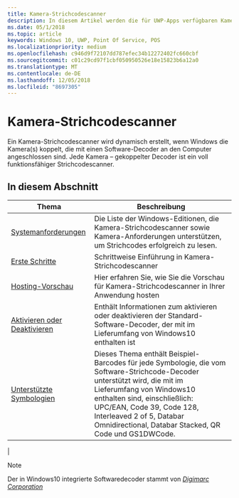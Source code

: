 ```yaml
---
title: Kamera-Strichcodescanner
description: In diesem Artikel werden die für UWP-Apps verfügbaren Kamera-Strichcodescanner aufgeführt, sowie die Links zu den Anleitungen für ihre Verwendung.
ms.date: 05/1/2018
ms.topic: article
keywords: Windows 10, UWP, Point Of Service, POS
ms.localizationpriority: medium
ms.openlocfilehash: c946d9f72107dd787efec34b12272402fc660cbf
ms.sourcegitcommit: c01c29cd97f1cbf050950526e18e15823b6a12a0
ms.translationtype: MT
ms.contentlocale: de-DE
ms.lasthandoff: 12/05/2018
ms.locfileid: "8697305"
---
```

# <a name="camera-barcode-scanner"></a>Kamera-Strichcodescanner
Ein Kamera-Strichcodescanner wird dynamisch erstellt, wenn Windows die Kamera(s) koppelt, die mit einen Software-Decoder an den Computer angeschlossen sind.  Jede Kamera – gekoppelter Decoder ist ein voll funktionsfähiger Strichcodescanner.   

## <a name="in-this-section"></a>In diesem Abschnitt
|Thema |Beschreibung |
|------|------------|
| [Systemanforderungen](pos-camerabarcode-system-requirements.md)  | Die Liste der Windows-Editionen, die Kamera-Strichcodescanner sowie Kamera-Anforderungen unterstützen, um Strichcodes erfolgreich zu lesen. |
| [Erste Schritte](pos-camerabarcode-get-started.md)              | Schrittweise Einführung in Kamera-Strichcodescanner |
| [Hosting-Vorschau](pos-camerabarcode-hosting-preview.md)          | Hier erfahren Sie, wie Sie die Vorschau für Kamera-Strichcodescanner in Ihrer Anwendung hosten |
| [Aktivieren oder Deaktivieren](pos-camerabarcode-enable-disable.md)         | Enthält Informationen zum aktivieren oder deaktivieren der Standard-Software-Decoder, der mit im Lieferumfang von Windows10 enthalten ist |
| [Unterstützte Symbologien](pos-camerabarcode-symbologies.md) | Dieses Thema enthält Beispiel-Barcodes für jede Symbologie, die vom Software-Strichcode-Decoder unterstützt wird, die mit im Lieferumfang von Windows10 enthalten sind, einschließlich: UPC/EAN, Code 39, Code 128, Interleaved 2 of 5, Databar Omnidirectional, Databar Stacked, QR Code und GS1DWCode. |
| 

> [!NOTE]
> Der in Windows10 integrierte Softwaredecoder stammt von [*Digimarc Corporation*](https://www.digimarc.com/)
